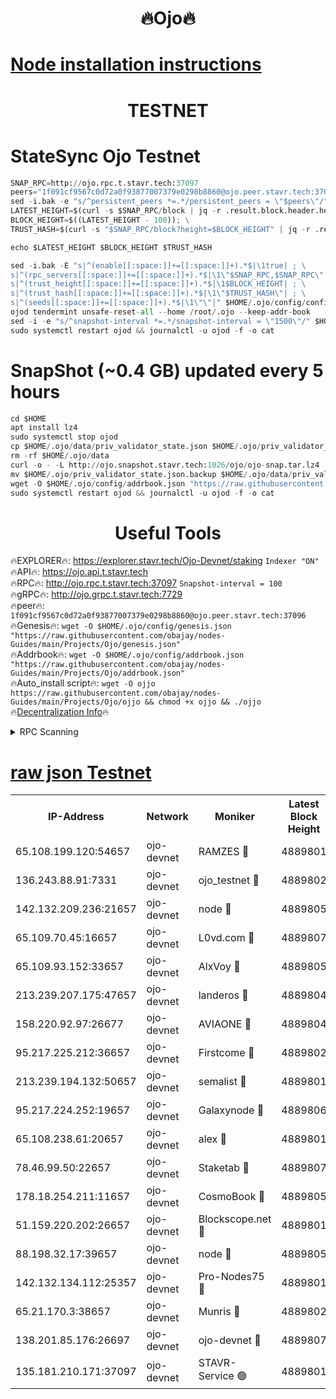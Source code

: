 <h1 align="center"> 🔥Ojo🔥</h1>

[Node installation instructions](https://github.com/obajay/nodes-Guides/tree/main/Projects/Ojo)
=

<h1 align="center"> TESTNET</h1>

# StateSync Ojo Testnet
```python
SNAP_RPC=http://ojo.rpc.t.stavr.tech:37097
peers="1f091cf9567c0d72a0f93877007379e0298b8860@ojo.peer.stavr.tech:37096"
sed -i.bak -e "s/^persistent_peers *=.*/persistent_peers = \"$peers\"/" $HOME/.ojo/config/config.toml
LATEST_HEIGHT=$(curl -s $SNAP_RPC/block | jq -r .result.block.header.height); \
BLOCK_HEIGHT=$((LATEST_HEIGHT - 100)); \
TRUST_HASH=$(curl -s "$SNAP_RPC/block?height=$BLOCK_HEIGHT" | jq -r .result.block_id.hash)

echo $LATEST_HEIGHT $BLOCK_HEIGHT $TRUST_HASH

sed -i.bak -E "s|^(enable[[:space:]]+=[[:space:]]+).*$|\1true| ; \
s|^(rpc_servers[[:space:]]+=[[:space:]]+).*$|\1\"$SNAP_RPC,$SNAP_RPC\"| ; \
s|^(trust_height[[:space:]]+=[[:space:]]+).*$|\1$BLOCK_HEIGHT| ; \
s|^(trust_hash[[:space:]]+=[[:space:]]+).*$|\1\"$TRUST_HASH\"| ; \
s|^(seeds[[:space:]]+=[[:space:]]+).*$|\1\"\"|" $HOME/.ojo/config/config.toml
ojod tendermint unsafe-reset-all --home /root/.ojo --keep-addr-book
sed -i -e "s/^snapshot-interval *=.*/snapshot-interval = \"1500\"/" $HOME/.ojo/config/app.toml
sudo systemctl restart ojod && journalctl -u ojod -f -o cat
```
# SnapShot (~0.4 GB) updated every 5 hours
```python
cd $HOME
apt install lz4
sudo systemctl stop ojod
cp $HOME/.ojo/data/priv_validator_state.json $HOME/.ojo/priv_validator_state.json.backup
rm -rf $HOME/.ojo/data
curl -o - -L http://ojo.snapshot.stavr.tech:1026/ojo/ojo-snap.tar.lz4 | lz4 -c -d - | tar -x -C $HOME/.ojo --strip-components 2
mv $HOME/.ojo/priv_validator_state.json.backup $HOME/.ojo/data/priv_validator_state.json
wget -O $HOME/.ojo/config/addrbook.json "https://raw.githubusercontent.com/obajay/nodes-Guides/main/Projects/Ojo/addrbook.json"
sudo systemctl restart ojod && journalctl -u ojod -f -o cat
```
 <h1 align="center"> Useful Tools</h1>

🔥EXPLORER🔥:        https://explorer.stavr.tech/Ojo-Devnet/staking        `Indexer "ON"` \
🔥API🔥:                     https://ojo.api.t.stavr.tech \
🔥RPC🔥:                    http://ojo.rpc.t.stavr.tech:37097              `Snapshot-interval = 100` \
🔥gRPC🔥:                  http://ojo.grpc.t.stavr.tech:7729 \
🔥peer🔥:                   `1f091cf9567c0d72a0f93877007379e0298b8860@ojo.peer.stavr.tech:37096` \
🔥Genesis🔥:    ```wget -O $HOME/.ojo/config/genesis.json "https://raw.githubusercontent.com/obajay/nodes-Guides/main/Projects/Ojo/genesis.json"``` \
🔥Addrbook🔥:    ```wget -O $HOME/.ojo/config/addrbook.json "https://raw.githubusercontent.com/obajay/nodes-Guides/main/Projects/Ojo/addrbook.json"``` \
🔥Auto_install script🔥: ```wget -O ojjo https://raw.githubusercontent.com/obajay/nodes-Guides/main/Projects/Ojo/ojjo && chmod +x ojjo && ./ojjo``` \
🔥[Decentralization Info](https://github.com/obajay/StateSync-snapshots/tree/main/Projects/Ojo/Decentralization)🔥



<details>
<summary>RPC Scanning</summary>

<h2 align="center"> We scan nodes in real time every 4 hours. And we provide the final result of RPC endpoints.
We cannot influence the operation of these nodes in any way. </h2>


```python
If Voting Power is higher than 0 --> then the Node is a validator of the network and may be subject to attack and be a potential threat to the chain.
```
```python
We marked such validators with a red symbol
```

</details>

[raw json Testnet](https://rpc-check.ojot.stavr.tech/ojot/rpc-ojot-result.json)
=


<table><tr><th>IP-Address</th><th>Network</th><th>Moniker</th><th>Latest Block Height</th><th>Earliest Block Height</th><th>Catching Up</th><th>Tx Index</th><th>Voting Power</th><th>Scan Time</th></tr><tr><td>65.108.199.120:54657</td><td>ojo-devnet</td><td>RAMZES 🔴</td><td>4889801</td><td>306156</td><td>False</td><td>on</td><td>15420</td><td>2024-01-09T22:43:59.878920019UTC</td></tr><tr><td>136.243.88.91:7331</td><td>ojo-devnet</td><td>ojo_testnet 🔴</td><td>4889802</td><td>308845</td><td>False</td><td>on</td><td>1000</td><td>2024-01-09T22:44:08.261819166UTC</td></tr><tr><td>142.132.209.236:21657</td><td>ojo-devnet</td><td>node 🔴</td><td>4889805</td><td>350001</td><td>False</td><td>on</td><td>1999</td><td>2024-01-09T22:44:23.826842276UTC</td></tr><tr><td>65.109.70.45:16657</td><td>ojo-devnet</td><td>L0vd.com 🔴</td><td>4889807</td><td>695918</td><td>False</td><td>off</td><td>998</td><td>2024-01-09T22:44:33.886128761UTC</td></tr><tr><td>65.109.93.152:33657</td><td>ojo-devnet</td><td>AlxVoy 🔴</td><td>4889805</td><td>2319801</td><td>False</td><td>on</td><td>4536782</td><td>2024-01-09T22:44:23.519811352UTC</td></tr><tr><td>213.239.207.175:47657</td><td>ojo-devnet</td><td>landeros 🔴</td><td>4889804</td><td>2714001</td><td>False</td><td>off</td><td>11083</td><td>2024-01-09T22:44:19.100108408UTC</td></tr><tr><td>158.220.92.97:26677</td><td>ojo-devnet</td><td>AVIAONE 🔴</td><td>4889804</td><td>2754001</td><td>False</td><td>on</td><td>13867</td><td>2024-01-09T22:44:18.801532673UTC</td></tr><tr><td>95.217.225.212:36657</td><td>ojo-devnet</td><td>Firstcome 🔴</td><td>4889802</td><td>2985946</td><td>False</td><td>on</td><td>13566</td><td>2024-01-09T22:44:05.904124969UTC</td></tr><tr><td>213.239.194.132:50657</td><td>ojo-devnet</td><td>semalist 🔴</td><td>4889801</td><td>3223522</td><td>False</td><td>on</td><td>21037</td><td>2024-01-09T22:44:00.126566187UTC</td></tr><tr><td>95.217.224.252:19657</td><td>ojo-devnet</td><td>Galaxynode 🔴</td><td>4889806</td><td>3685492</td><td>False</td><td>on</td><td>11888</td><td>2024-01-09T22:44:31.243995232UTC</td></tr><tr><td>65.108.238.61:20657</td><td>ojo-devnet</td><td>alex 🔴</td><td>4889801</td><td>4158001</td><td>False</td><td>on</td><td>11359</td><td>2024-01-09T22:43:59.498554152UTC</td></tr><tr><td>78.46.99.50:22657</td><td>ojo-devnet</td><td>Staketab 🔴</td><td>4889807</td><td>4254801</td><td>False</td><td>on</td><td>1276</td><td>2024-01-09T22:44:34.125940022UTC</td></tr><tr><td>178.18.254.211:11657</td><td>ojo-devnet</td><td>CosmoBook 🔴</td><td>4889805</td><td>4392001</td><td>False</td><td>off</td><td>1057</td><td>2024-01-09T22:44:26.179198742UTC</td></tr><tr><td>51.159.220.202:26657</td><td>ojo-devnet</td><td>Blockscope.net 🔴</td><td>4889801</td><td>4425001</td><td>False</td><td>on</td><td>981</td><td>2024-01-09T22:43:59.156792798UTC</td></tr><tr><td>88.198.32.17:39657</td><td>ojo-devnet</td><td>node 🔴</td><td>4889805</td><td>4710001</td><td>False</td><td>on</td><td>84221</td><td>2024-01-09T22:44:26.405145003UTC</td></tr><tr><td>142.132.134.112:25357</td><td>ojo-devnet</td><td>Pro-Nodes75 🔴</td><td>4889801</td><td>4789801</td><td>False</td><td>on</td><td>24651</td><td>2024-01-09T22:44:03.189647908UTC</td></tr><tr><td>65.21.170.3:38657</td><td>ojo-devnet</td><td>Munris 🔴</td><td>4889802</td><td>4789802</td><td>False</td><td>off</td><td>20123</td><td>2024-01-09T22:44:05.578527673UTC</td></tr><tr><td>138.201.85.176:26697</td><td>ojo-devnet</td><td>ojo-devnet 🔴</td><td>4889807</td><td>4789807</td><td>False</td><td>on</td><td>1000024000</td><td>2024-01-09T22:44:33.564463556UTC</td></tr><tr><td>135.181.210.171:37097</td><td>ojo-devnet</td><td>STAVR-Service 🟢</td><td>4889801</td><td>4888501</td><td>False</td><td>on</td><td>0</td><td>2024-01-09T22:44:00.841791070UTC</td></tr></table>
